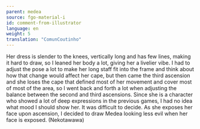 ```yaml
---
parent: medea
source: fgo-material-i
id: comment-from-illustrator
language: en
weight: 5
translation: "ComunCoutinho"
---
```


Her dress is slender to the knees, vertically long and has few lines, making it hard to draw, so I leaned her body a lot, giving her a livelier vibe. I had to adjust the pose a lot to make her long staff fit into the frame and think about how that change would affect her cape, but then came the third ascension and she loses the cape that defined most of her movement and cover most of most of the area, so I went back and forth a lot when adjusting the balance between the second and third ascensions. Since she is a character who showed a lot of deep expressions in the previous games, I had no idea what mood I should show her. It was difficult to decide. As she exposes her face upon ascension, I decided to draw Medea looking less evil when her face is exposed. (Nekotawawa)
